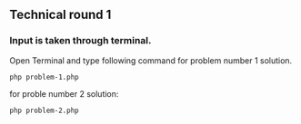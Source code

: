 ## Technical round 1
### Input is taken through terminal.
Open Terminal and type following command for problem number 1 solution.
```
php problem-1.php
```
for proble number 2 solution:
```
php problem-2.php
```
